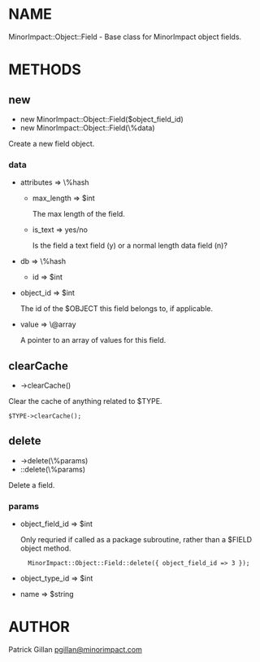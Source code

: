 # NAME

MinorImpact::Object::Field - Base class for MinorImpact object fields.

# METHODS

## new

- new MinorImpact::Object::Field($object\_field\_id)
- new MinorImpact::Object::Field(\\%data)

Create a new field object.

### data

- attributes => \\%hash
    - max\_length => $int

        The max length of the field.

    - is\_text => yes/no

        Is the field a text field (y) or a normal length data field (n)?
- db => \\%hash
    - id => $int
- object\_id => $int

    The id of the $OBJECT this field belongs to, if applicable.

- value => \\@array

    A pointer to an array of values for this field.

## clearCache

- ->clearCache()

Clear the cache of anything related to $TYPE.

    $TYPE->clearCache();

## delete

- ->delete(\\%params)
- ::delete(\\%params)

Delete a field.

### params

- object\_field\_id => $int

    Only requried if called as a package subroutine, rather than a $FIELD object
    method.

        MinorImpact::Object::Field::delete({ object_field_id => 3 });

- object\_type\_id => $int
- name => $string

# AUTHOR

Patrick Gillan <pgillan@minorimpact.com>
